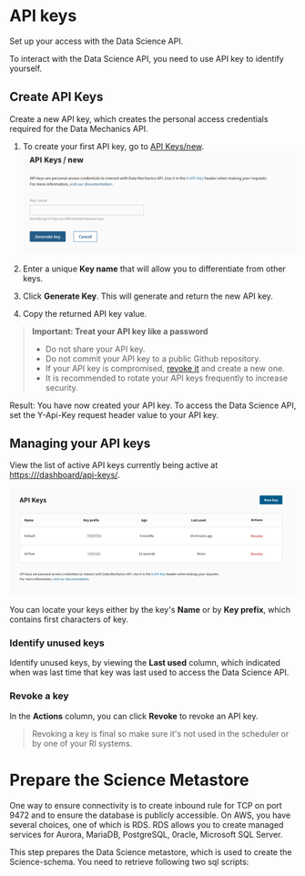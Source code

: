 # API keys
Set up your access with the Data Science API.

To interact with the Data Science API, you need to use API key to identify yourself.



## Create API Keys

Create a new API key, which creates the personal access credentials required for the Data Mechanics API.

1. To create your first API key, go to [API Keys/new](https://<your-cluster-url>/dashboard/api-keys/new).
    ![](api-key-image.png)
   
1. Enter a unique **Key name** that will allow you to differentiate from other keys. 
   
1. Click **Generate Key**. This will generate and return the new API key.
   
1. Copy the returned API key value.

> **Important: Treat your API key like a password** <br> 
    <ul>
    <li>Do not share your API key.</li>
    <li>Do not commit your API key to a public Github repository.</li>
    <li>If your API key is compromised, [revoke it](#revoke-a-key) and create a new one.</li>
    <li>It is recommended to rotate your API keys frequently to increase security.</li>
    </ul>

Result: You have now created your API key. To access the Data Science API, set the Y-Api-Key request header value to your API key. 


## Managing your API keys

View the list of active API keys currently being active at [https://<your-cluster-url>/dashboard/api-keys/](https://<your-cluster-url>/dashboard/api-keys/).

![](api-key-list.png)

You can locate your keys either by the key's **Name** or by **Key prefix**, which contains first characters of key.

### Identify unused keys 

Identify unused keys, by viewing the **Last used** column, which indicated when was last time that key was last used to access the Data Science API.

### Revoke a key

In the **Actions** column, you can click **Revoke** to revoke an API key.

> Revoking a key is final so make sure it's not used in the scheduler or by one of your RI systems.


# Prepare the Science Metastore

One way to ensure connectivity is to create inbound rule for TCP on port 9472 and to ensure the database is publicly accessible. 
On AWS, you have several choices, one of which is RDS. RDS allows you to create managed services for Aurora, MariaDB, PostgreSQL,
0racle, Microsoft SQL Server.


This step prepares the Data Science metastore, which is used to create the Science-schema. You need to retrieve following two sql scripts:


